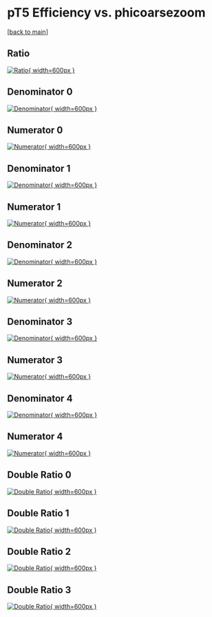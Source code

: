 # pT5 Efficiency vs. phicoarsezoom

[[back to main](./)]



## Ratio

[![Ratio](../mtv/var/pT5_base_211_0_eff_phicoarsezoom.png){ width=600px }](../mtv/var/pT5_base_211_0_eff_phicoarsezoom.pdf)

## Denominator 0

[![Denominator](../mtv/den/pT5_base_211_0_eff_phicoarsezoom_den0.png){ width=600px }](../mtv/den/pT5_base_211_0_eff_phicoarsezoom_den0.pdf)

## Numerator 0

[![Numerator](../mtv/num/pT5_base_211_0_eff_phicoarsezoom_num0.png){ width=600px }](../mtv/num/pT5_base_211_0_eff_phicoarsezoom_num0.pdf)

## Denominator 1

[![Denominator](../mtv/den/pT5_base_211_0_eff_phicoarsezoom_den1.png){ width=600px }](../mtv/den/pT5_base_211_0_eff_phicoarsezoom_den1.pdf)

## Numerator 1

[![Numerator](../mtv/num/pT5_base_211_0_eff_phicoarsezoom_num1.png){ width=600px }](../mtv/num/pT5_base_211_0_eff_phicoarsezoom_num1.pdf)

## Denominator 2

[![Denominator](../mtv/den/pT5_base_211_0_eff_phicoarsezoom_den2.png){ width=600px }](../mtv/den/pT5_base_211_0_eff_phicoarsezoom_den2.pdf)

## Numerator 2

[![Numerator](../mtv/num/pT5_base_211_0_eff_phicoarsezoom_num2.png){ width=600px }](../mtv/num/pT5_base_211_0_eff_phicoarsezoom_num2.pdf)

## Denominator 3

[![Denominator](../mtv/den/pT5_base_211_0_eff_phicoarsezoom_den3.png){ width=600px }](../mtv/den/pT5_base_211_0_eff_phicoarsezoom_den3.pdf)

## Numerator 3

[![Numerator](../mtv/num/pT5_base_211_0_eff_phicoarsezoom_num3.png){ width=600px }](../mtv/num/pT5_base_211_0_eff_phicoarsezoom_num3.pdf)

## Denominator 4

[![Denominator](../mtv/den/pT5_base_211_0_eff_phicoarsezoom_den4.png){ width=600px }](../mtv/den/pT5_base_211_0_eff_phicoarsezoom_den4.pdf)

## Numerator 4

[![Numerator](../mtv/num/pT5_base_211_0_eff_phicoarsezoom_num4.png){ width=600px }](../mtv/num/pT5_base_211_0_eff_phicoarsezoom_num4.pdf)

## Double Ratio 0

[![Double Ratio](../mtv/ratio/pT5_base_211_0_eff_phicoarsezoom_ratio0.png){ width=600px }](../mtv/ratio/pT5_base_211_0_eff_phicoarsezoom_ratio0.pdf)

## Double Ratio 1

[![Double Ratio](../mtv/ratio/pT5_base_211_0_eff_phicoarsezoom_ratio1.png){ width=600px }](../mtv/ratio/pT5_base_211_0_eff_phicoarsezoom_ratio1.pdf)

## Double Ratio 2

[![Double Ratio](../mtv/ratio/pT5_base_211_0_eff_phicoarsezoom_ratio2.png){ width=600px }](../mtv/ratio/pT5_base_211_0_eff_phicoarsezoom_ratio2.pdf)

## Double Ratio 3

[![Double Ratio](../mtv/ratio/pT5_base_211_0_eff_phicoarsezoom_ratio3.png){ width=600px }](../mtv/ratio/pT5_base_211_0_eff_phicoarsezoom_ratio3.pdf)

